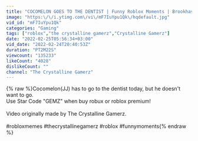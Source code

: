 ```yaml
---
title: "COCOMELON GOES TO THE DENTIST | Funny Roblox Moments | Brookhaven 🏡RP"
image: "https:\/\/i.ytimg.com\/vi\/mF7IuYpu1Qk\/hqdefault.jpg"
vid_id: "mF7IuYpu1Qk"
categories: "Gaming"
tags: ["roblox","the crystalline gamerz","Crystalline Gamerz"]
date: "2022-02-25T05:56:34+03:00"
vid_date: "2022-02-24T20:40:53Z"
duration: "PT2M22S"
viewcount: "135233"
likeCount: "4028"
dislikeCount: ""
channel: "The Crystalline Gamerz"
---
```

{% raw %}Cocomelon(JJ) has to go to the dentist today, but he doesn't want to go.<br />Use Star Code &quot;GEMZ&quot; when buy robux or roblox premium! <br /><br />Video originally made by The Crystalline Gamerz.<br /><br />#robloxmemes #thecrystallinegamerz #roblox #funnymoments{% endraw %}
